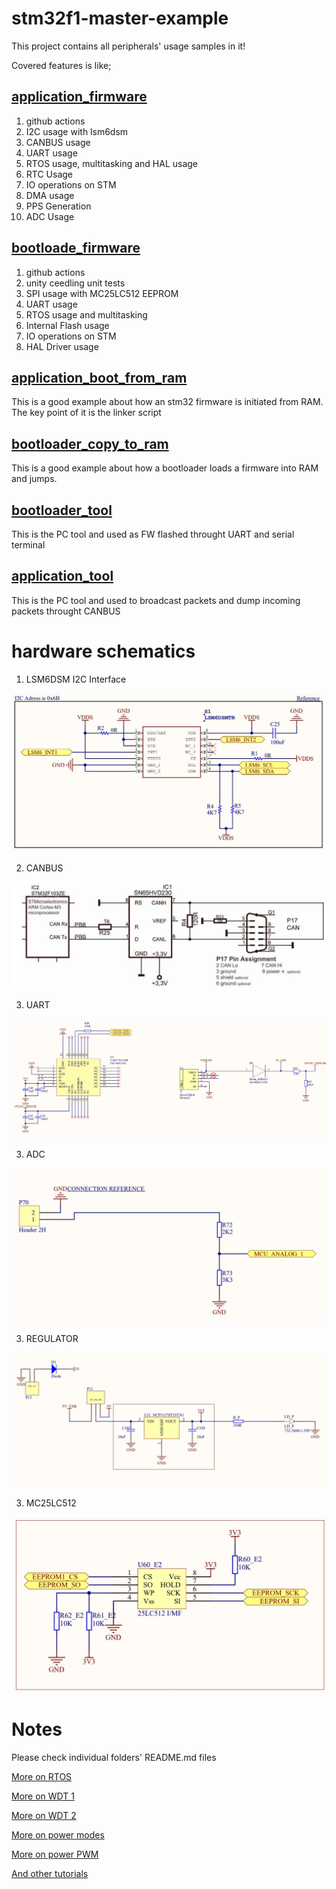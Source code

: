 # stm32f1-master-example

This project contains all peripherals' usage samples in it!

Covered features is like;

## [application_firmware](https://github.com/dogusyuksel/stm32f1-master-example/tree/master/application_firmware)

1. github actions
2. I2C usage with lsm6dsm
3. CANBUS usage
4. UART usage
5. RTOS usage, multitasking and HAL usage
6. RTC Usage
7. IO operations on STM
8. DMA usage
9. PPS Generation
10. ADC Usage

## [bootloade_firmware](https://github.com/dogusyuksel/stm32f1-master-example/tree/master/bootloader_firmware)

1. github actions
2. unity ceedling unit tests
3. SPI usage with MC25LC512 EEPROM
4. UART usage
5. RTOS usage and multitasking
6. Internal Flash usage
7. IO operations on STM
8. HAL Driver usage


## [application_boot_from_ram](https://github.com/dogusyuksel/stm32f1-master-example/tree/master/application_boot_from_ram)

This is a good example about how an stm32 firmware is initiated from RAM. The key point of it is the linker script


## [bootloader_copy_to_ram](https://github.com/dogusyuksel/stm32f1-master-example/tree/master/bootloader_copy_to_ram)

This is a good example about how a bootloader loads a firmware into RAM and jumps.

## [bootloader_tool](https://github.com/dogusyuksel/stm32f1-master-example/tree/master/bootloader_tool)

This is the PC tool and used as FW flashed throught UART and serial terminal

## [application_tool](https://github.com/dogusyuksel/stm32f1-master-example/tree/master/application_tool)

This is the PC tool and used to broadcast packets and dump incoming packets throught CANBUS


# hardware schematics

1. LSM6DSM I2C Interface


![LSM6DS](./application_firmware/docs/images/LSM6DS.JPG "LSM6DS")

2. CANBUS


![CANBUS](./application_firmware/docs/images/CANBUS.JPG "CANBUS")

3. UART


![UART](./application_firmware/docs/images/UART.JPG "UART")

3. ADC


![ADC](./application_firmware/docs/images/ADC.JPG "ADC")

3. REGULATOR


![REGULATOR](./application_firmware/docs/images/REGULATOR.JPG "REGULATOR")

3. MC25LC512


![MC25LC512](./bootloader_firmware/docs/images/MC25LC512.JPG "MC25LC512")


# Notes

Please check individual folders' README.md files

[More on RTOS](https://github.com/dogusyuksel/rtos_hal_stm32)

[More on WDT 1](./docs/stm32-IWDT.pdf)

[More on WDT 2](./docs/Watchdog.md)

[More on power modes](./docs/PowerModes.txt)

[More on power PWM](./docs/STM32_tutorial_PWM.pdf)

[And other tutorials](./docs)

